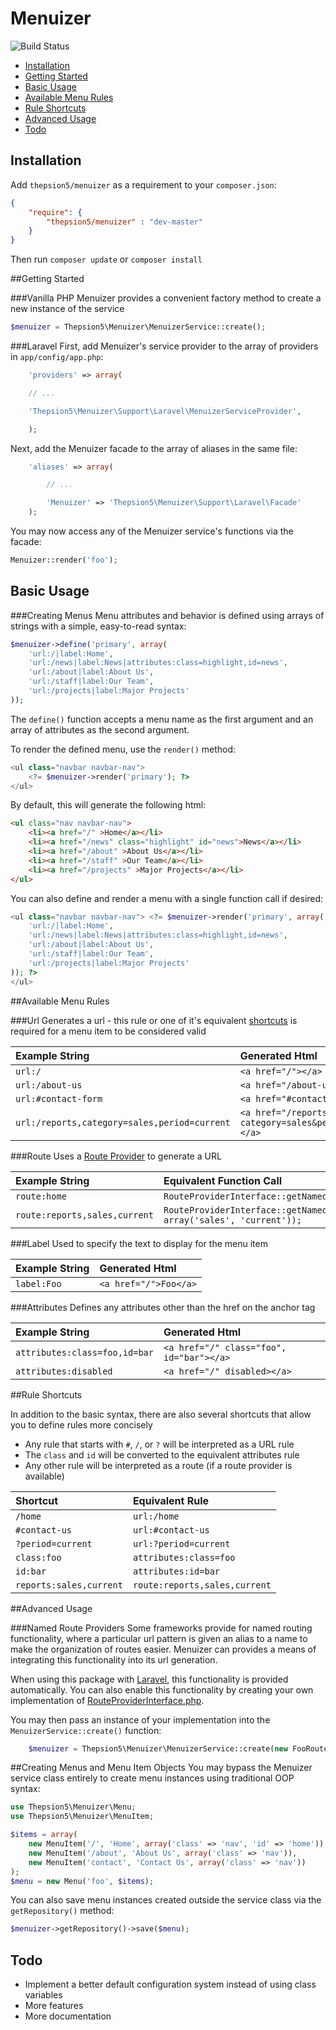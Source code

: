 # Menuizer

![Build Status](https://travis-ci.org/thepsion5/menuizer.svg?branch=master)


* [Installation](#installation)
* [Getting Started](#getting-started)
* [Basic Usage](#basic-usage)
* [Available Menu Rules](#available-menu-rules)
* [Rule Shortcuts](#rule-shortcuts)
* [Advanced Usage](#advanced-usage)
* [Todo](#todo)

<a name="installation"></a>
## Installation

Add `thepsion5/menuizer` as a requirement to your `composer.json`:

````json
{
    "require": {
        "thepsion5/menuizer" : "dev-master"
    }
}
````
Then run `composer update` or `composer install`

<a name="getting-started"></a>
##Getting Started

###Vanilla PHP
Menuizer provides a convenient factory method to create a new instance of the service
````php
$menuizer = Thepsion5\Menuizer\MenuizerService::create();
````
<a name="getting-started-laravel"></a>
###Laravel
First, add Menuizer's service provider to the array of providers in `app/config/app.php`:

````php
    'providers' => array(

    // ...

    'Thepsion5\Menuizer\Support\Laravel\MenuizerServiceProvider',

    );
````
Next, add the Menuizer facade to the array of aliases in the same file:
````php
    'aliases' => array(

        // ...

        'Menuizer' => 'Thepsion5\Menuizer\Support\Laravel\Facade'
    );
````
You may now access any of the Menuizer service's functions via the facade:
````php
Menuizer::render('foo');
````

<a name="basic-usage"></a>
## Basic Usage

###Creating Menus
Menu attributes and behavior is defined using arrays of strings with a simple, easy-to-read syntax:
````php
$menuizer->define('primary', array(
    'url:/|label:Home',
    'url:/news|label:News|attributes:class=highlight,id=news',
    'url:/about|label:About Us',
    'url:/staff|label:Our Team',
    'url:/projects|label:Major Projects'
));
````
The `define()` function accepts a menu name as the first argument and an array of attributes as the second argument.

To render the defined menu, use the `render()` method:
````php
<ul class="navbar navbar-nav">
    <?= $menuizer->render('primary'); ?>
</ul>
````
By default, this will generate the following html:
````html
<ul class="nav navbar-nav">
    <li><a href="/" >Home</a></li>
    <li><a href="/news" class="highlight" id="news">News</a></li>
    <li><a href="/about" >About Us</a></li>
    <li><a href="/staff" >Our Team</a></li>
    <li><a href="/projects" >Major Projects</a></li>
</ul>
````
You can also define and render a menu with a single function call if desired:
````php
<ul class="navbar navbar-nav"> <?= $menuizer->render('primary', array(
    'url:/|label:Home',
    'url:/news|label:News|attributes:class=highlight,id=news',
    'url:/about|label:About Us',
    'url:/staff|label:Our Team',
    'url:/projects|label:Major Projects'
)); ?>
</ul>
````

<a name="available-menu-rules"></a>
##Available Menu Rules

###Url
Generates a url - this rule or one of it's equivalent [shortcuts](#rule-shortcuts) is required for a menu item to be considered valid

| Example String                               | Generated Html                                          |
| :------------------------------------------- | :------------------------------------------------------ |
| `url:/`                                      | `<a href="/"></a>`                                      |
| `url:/about-us`                              | `<a href="/about-us"></a>`                              |
| `url:#contact-form`                          | `<a href="#contact-form"></a>`                          |
| `url:/reports,category=sales,period=current` | `<a href="/reports?category=sales&period=current"></a>` |

###Route
Uses a [Route Provider](#named-route-providers) to generate a URL

| Example String                | Equivalent Function Call
| :---------------------------- | :-----------------------
| `route:home`                  | `RouteProviderInterface::getNamedRoute('home');`
| `route:reports,sales,current` | `RouteProviderInterface::getNamedRoute('reports', array('sales', 'current'));`

###Label
Used to specify the text to display for the menu item

| Example String | Generated Html        |
| :------------- | :-------------------- |
| `label:Foo`    | `<a href="/">Foo</a>` |

###Attributes
Defines any attributes other than the href on the anchor tag

| Example String                | Generated Html                           |
| :---------------------------- | :--------------------------------------- |
| `attributes:class=foo,id=bar` | `<a href="/" class="foo", id="bar"></a>` |
| `attributes:disabled`         | `<a href="/" disabled></a>`              |

<a name="rule-shortcuts"></a>
##Rule Shortcuts

In addition to the basic syntax, there are also several shortcuts that allow you to define rules more concisely

* Any rule that starts with `#`, `/`, or `?` will be interpreted as a URL rule
* The `class` and `id` will be converted to the equivalent attributes rule
* Any other rule will be interpreted as a route (if a route provider is available)

| Shortcut                | Equivalent Rule               |
| :----------             | :---------------------------- |
| `/home`                 | `url:/home`                   |
| `#contact-us`           | `url:#contact-us`             |
| `?period=current`       | `url:?period=current`         |
| `class:foo`             | `attributes:class=foo`        |
| `id:bar`                | `attributes:id=bar`           |
| `reports:sales,current` | `route:reports,sales,current` |

##Advanced Usage

<a name="named-route-providers"></a>
###Named Route Providers
Some frameworks provide for named routing functionality, where a particular url pattern is given an alias to a name
to make the organization of routes easier. Menuizer can provides a means of integrating this functionality into its
url generation.

When using this package with [Laravel](#getting-started-laravel), this functionality is provided automatically. You
can also enable this functionality by creating your own implementation of [RouteProviderInterface.php](/src/RouteProviderInterface.php).

You may then pass an instance of your implementation into the `MenuizerService::create()` function:
````php
    $menuizer = Thepsion5\Menuizer\MenuizerService::create(new FooRouteProvider);
````

##Creating Menus and Menu Item Objects
You may bypass the Menuizer service class entirely to create menu instances using traditional OOP syntax:
````php
use Thepsion5\Menuizer\Menu;
use Thepsion5\Menuizer\MenuItem;

$items = array(
    new MenuItem('/', 'Home', array('class' => 'nav', 'id' => 'home')),
    new MenuItem('/about', 'About Us', array('class' => 'nav')),
    new MenuItem('contact', 'Contact Us', array('class' => 'nav'))
);
$menu = new Menu('foo', $items);
````
You can also save menu instances created outside the service class via the `getRepository()` method:
````php
$menuizer->getRepository()->save($menu);
````
<a name="todo"></a>
## Todo
* Implement a better default configuration system instead of using class variables
* More features
* More documentation

